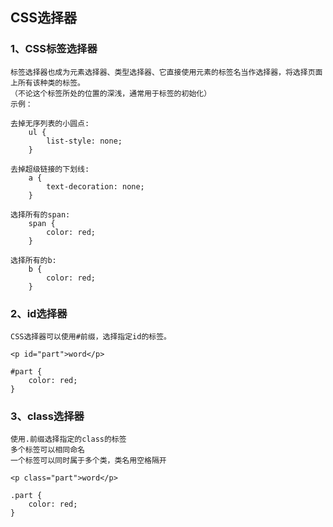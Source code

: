 ## CSS选择器
### 1、CSS标签选择器
    标签选择器也成为元素选择器、类型选择器、它直接使用元素的标签名当作选择器，将选择页面上所有该种类的标签。
    （不论这个标签所处的位置的深浅，通常用于标签的初始化）
    示例：
    
    去掉无序列表的小圆点:
        ul {
            list-style: none;
        }
        
    去掉超级链接的下划线:
        a {
            text-decoration: none;
        }
        
    选择所有的span:
        span {
            color: red;
        }
        
    选择所有的b:
        b {
            color: red;
        }

### 2、id选择器
    CSS选择器可以使用#前缀，选择指定id的标签。

    <p id="part">word</p>

    #part {
        color: red;
    }

### 3、class选择器
    使用.前缀选择指定的class的标签
    多个标签可以相同命名
    一个标签可以同时属于多个类，类名用空格隔开

    <p class="part">word</p>

    .part {
        color: red;
    }
